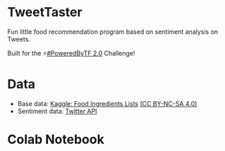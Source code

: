 # TweetTaster
Fun little food recommendation program based on sentiment analysis on Tweets. 

Built for the ⚡[#PoweredByTF 2.0](https://tensorflow.devpost.com/) Challenge!

# Data
* Base data: [Kaggle: Food Ingredients Lists](https://www.kaggle.com/datafiniti/food-ingredient-lists) [(CC BY-NC-SA 4.0)](https://creativecommons.org/licenses/by-nc-sa/4.0/)
* Sentiment data: [Twitter API](https://developer.twitter.com/en/docs/tweets/search/overview)

# Colab Notebook
